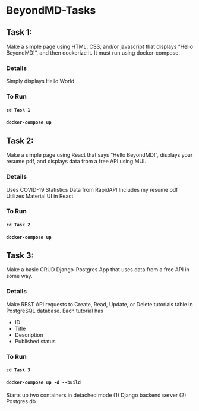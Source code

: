 # BeyondMD-Tasks
## Task 1:
Make a simple page using HTML, CSS, and/or javascript that displays “Hello BeyondMD!“, and then dockerize it. It must run using docker-compose.

### Details
Simply displays Hello World

### To Run
#### `cd Task 1`
#### `docker-compose up`

## Task 2:
Make a simple page using React that says “Hello BeyondMD!”, displays your resume pdf, and displays data from a free API using MUI.

### Details
Uses COVID-19 Statistics Data from RapidAPI
Includes my resume pdf
Utilizes Material UI in React

### To Run
#### `cd Task 2`
#### `docker-compose up`

## Task 3:
Make a basic CRUD Django-Postgres App that uses data from a free API in some way. 

### Details
Make REST API requests to Create, Read, Update, or Delete tutorials table in PostgreSQL database. Each tutorial has
* ID
* Title
* Description
* Published status


### To Run
#### `cd Task 3`
#### `docker-compose up -d --build`
Starts up two containers in detached mode
(1) Django backend server
(2) Postgres db

